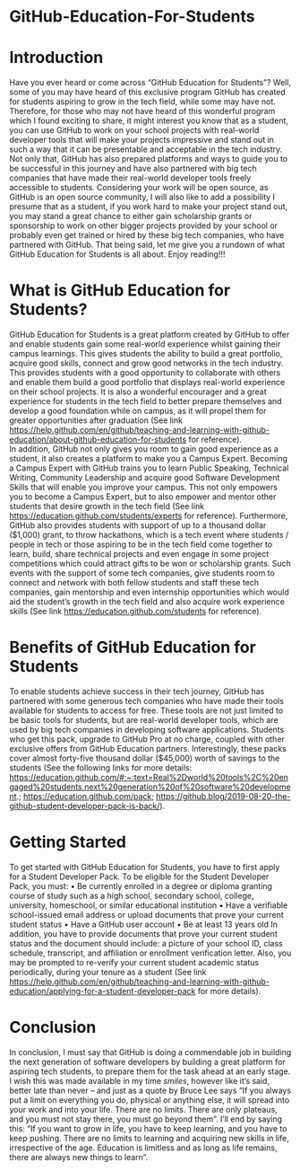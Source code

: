 # GitHub-Education-For-Students


# Introduction
Have you ever heard or come across “GitHub Education for Students”? Well, some of you may have heard of this exclusive program GitHub has created for students aspiring to grow in the tech field, while some may have not. Therefore, for those who may not have heard of this wonderful program which I found exciting to share, it might interest you know that as a student, you can use GitHub to work on your school projects with real-world developer tools that will make your projects impressive and stand out in such a way that it can be presentable and acceptable in the tech industry. Not only that, GitHub has also prepared platforms and ways to guide you to be successful in this journey and have also partnered with big tech companies that have made their real-world developer tools freely accessible to students.
Considering your work will be open source, as GitHub is an open source community, I will also like to add a possibility I presume that as a student, if you work hard to make your project stand out, you may stand a great chance to either gain scholarship grants or sponsorship to work on other bigger projects provided by your school or probably even get trained or hired by these big tech companies, who have partnered with GitHub. That being said, let me give you a rundown of what GitHub Education for Students is all about. Enjoy reading!!!

# What is GitHub Education for Students?
GitHub Education for Students is a great platform created by GitHub to offer and enable students gain some real-world experience whilst gaining their campus learnings. This gives students the ability to build a great portfolio, acquire good skills, connect and grow good networks in the tech industry.
This provides students with a good opportunity to collaborate with others and enable them build a good portfolio that displays real-world experience on their school projects. It is also a wonderful encourager and a great experience for students in the tech field to better prepare themselves and develop a good foundation while on campus, as it will propel them for greater opportunities after graduation (See link https://help.github.com/en/github/teaching-and-learning-with-github-education/about-github-education-for-students for reference).  
In addition, GitHub not only gives you room to gain good experience as a student, it also creates a platform to make you a Campus Expert. Becoming a Campus Expert with GitHub trains you to learn Public Speaking, Technical Writing, Community Leadership and acquire good Software Development Skills that will enable you improve your campus. This not only empowers you to become a Campus Expert, but to also empower and mentor other students that desire growth in the tech field (See link https://education.github.com/students/experts for reference). 
Furthermore, GitHub also provides students with support of up to a thousand dollar ($1,000) grant, to throw hackathons, which is a tech event where students / people in tech or those aspiring to be in the tech field come together to learn, build, share technical projects and even engage in some project competitions which could attract gifts to be won or scholarship grants. Such events with the support of some tech companies, give students room to connect and network with both fellow students and staff these tech companies, gain mentorship and even internship opportunities which would aid the student’s growth in the tech field and also acquire work experience skills (See link https://education.github.com/students for reference). 

# Benefits of GitHub Education for Students
To enable students achieve success in their tech journey, GitHub has partnered with some generous tech companies who have made their tools available for students to access for free. These tools are not just limited to be basic tools for students, but are real-world developer tools, which are used by big tech companies in developing software applications. Students who get this pack, upgrade to GitHub Pro at no charge, coupled with other exclusive offers from GitHub Education partners. Interestingly, these packs cover almost forty-five thousand dollar ($45,000) worth of savings to the students (See the following links for more details: https://education.github.com/#:~:text=Real%2Dworld%20tools%2C%20engaged%20students,next%20generation%20of%20software%20development.; https://education.github.com/pack; https://github.blog/2019-08-20-the-github-student-developer-pack-is-back/).
    
# Getting Started
To get started with GitHub Education for Students, you have to first apply for a Student Developer Pack. To be eligible for the Student Developer Pack, you must:
•	Be currently enrolled in a degree or diploma granting course of study such as a high school, secondary school, college, university, homeschool, or similar educational institution
•	Have a verifiable school-issued email address or upload documents that prove your current student status
•	Have a GitHub user account
•	Be at least 13 years old
In addition, you have to provide documents that prove your current student status and the document should include: a picture of your school ID, class schedule, transcript, and affiliation or enrollment verification letter. Also, you may be prompted to re-verify your current student academic status periodically, during your tenure as a student (See link https://help.github.com/en/github/teaching-and-learning-with-github-education/applying-for-a-student-developer-pack for more details). 

# Conclusion
In conclusion, I must say that GitHub is doing a commendable job in building the next generation of software developers by building a great platform for aspiring tech students, to prepare them for the task ahead at an early stage. I wish this was made available in my time *smiles*, however like it’s said, better late than never – and just as a quote by Bruce Lee says “If you always put a limit on everything you do, physical or anything else, it will spread into your work and into your life. There are no limits. There are only plateaus, and you must not stay there, you must go beyond them”.
I’ll end by saying this: “If you want to grow in life, you have to keep learning, and you have to keep pushing. There are no limits to learning and acquiring new skills in life, irrespective of the age. Education is limitless and as long as life remains, there are always new things to learn”.

